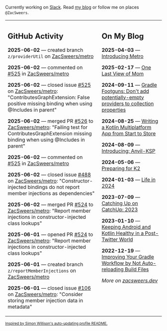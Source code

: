 Currently working on [Slack](https://slack.com/). Read [my blog](https://zacsweers.dev/) or follow me on places `@ZacSweers`.

<table><tr><td valign="top" width="60%">

## GitHub Activity
<!-- githubActivity starts -->
**2025-06-02** — created branch `z/providerUtil` on [ZacSweers/metro](https://github.com/ZacSweers/metro)

**2025-06-02** — commented on [#525](https://github.com/ZacSweers/metro/issues/525#issuecomment-2930125531) in [ZacSweers/metro](https://github.com/ZacSweers/metro)

**2025-06-02** — closed issue [#525](https://github.com/ZacSweers/metro/issues/525) on [ZacSweers/metro](https://github.com/ZacSweers/metro): "ContributesGraphExtension: False positive missing binding when using @Includes in parent"

**2025-06-02** — merged PR [#526](https://github.com/ZacSweers/metro/pull/526) to [ZacSweers/metro](https://github.com/ZacSweers/metro): "Failing test for ContributesGraphExtension missing binding when using @Includes in parent"

**2025-06-02** — commented on [#525](https://github.com/ZacSweers/metro/issues/525#issuecomment-2929965835) in [ZacSweers/metro](https://github.com/ZacSweers/metro)

**2025-06-02** — closed issue [#488](https://github.com/ZacSweers/metro/issues/488) on [ZacSweers/metro](https://github.com/ZacSweers/metro): "Constructor-injected bindings do not report member injections as dependencies"

**2025-06-02** — merged PR [#524](https://github.com/ZacSweers/metro/pull/524) to [ZacSweers/metro](https://github.com/ZacSweers/metro): "Report member injections in constructor-injected class lookups"

**2025-06-01** — opened PR [#524](https://github.com/ZacSweers/metro/pull/524) to [ZacSweers/metro](https://github.com/ZacSweers/metro): "Report member injections in constructor-injected class lookups"

**2025-06-01** — created branch `z/reportMemberInjections` on [ZacSweers/metro](https://github.com/ZacSweers/metro)

**2025-06-01** — closed issue [#106](https://github.com/ZacSweers/metro/issues/106) on [ZacSweers/metro](https://github.com/ZacSweers/metro): "Consider storing member injection data in metadata"
<!-- githubActivity ends -->
</td><td valign="top" width="40%">

## On My Blog
<!-- blog starts -->
**2025-04-03** — [Introducing Metro](https://www.zacsweers.dev/introducing-metro/)

**2025-02-17** — [One Last View of Mom](https://www.zacsweers.dev/one-last-view-of-mom/)

**2024-09-11** — [Gradle Footguns: Don't add potentially-empty providers to collection properties](https://www.zacsweers.dev/gradle-footgun-adding-empty-providers-to-collection-properties/)

**2024-08-25** — [Writing a Kotlin Multiplatform App from Start to Store](https://www.zacsweers.dev/writing-a-kotlin-multiplatform-app-from-start-to-store/)

**2024-08-09** — [Introducing: Anvil-KSP](https://www.zacsweers.dev/introducing-anvil-ksp/)

**2024-05-06** — [Preparing for K2](https://www.zacsweers.dev/preparing-for-k2/)

**2024-01-03** — [Life in 2024](https://www.zacsweers.dev/life-in-2024/)

**2023-07-09** — [Catching Up on CatchUp: 2023](https://www.zacsweers.dev/catching-up-on-catchup-2023/)

**2023-01-10** — [Keeping Android and Kotlin Healthy in a Post-Twitter World](https://www.zacsweers.dev/keeping-android-healthy/)

**2022-12-19** — [Improving Your Gradle Workflow by Not Auto-reloading Build Files](https://www.zacsweers.dev/improving-your-workflow-by-not-auto-reloading-build-files/)
<!-- blog ends -->
_More on [zacsweers.dev](https://zacsweers.dev/)_
</td></tr></table>

<sub><a href="https://simonwillison.net/2020/Jul/10/self-updating-profile-readme/">Inspired by Simon Willison's auto-updating profile README.</a></sub>